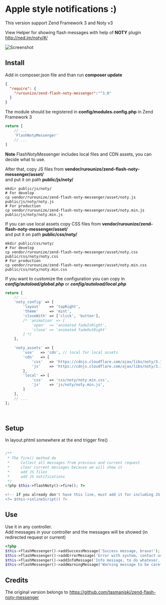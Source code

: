 # Apple style notifications :)

This version support Zend Framework 3 and Noty v3

View Helper for showing flash messages with help of **NOTY** plugin http://ned.im/noty/#/

![Screenshot](https://raw.githubusercontent.com/elialejandro/zend-flash-noty-messenger/master/asset/screenshot.png)

## **Install**

Add in composer.json file and than run **composer update**

```json
{
  "require": {
    "rurounize/zend-flash-noty-messenger":"^3.0"
  }
}
```

The module should be registered in **config/modules.config.php** in Zend Framework 3

```php
return [
    // ...
    'FlashNotyMessenger'
    // ...
]
```

**Note** FlashNotyMessenger includes local files and CDN assets, you can decide what to use.

After that, copy JS files from **vendor/rurounize/zend-flash-noty-messenger/asset/** <br/>
and put it on path **public/js/noty/** <br/>

```shell
mkdir public/js/noty/
# For develop
cp vendor/rurounize/zend-flash-noty-messenger/asset/noty.js public/js/noty/noty.js
# For production
cp vendor/rurounize/zend-flash-noty-messenger/asset/noty.min.js public/js/noty/noty.min.js
```

If you can use local assets copy CSS files from **vendor/rurounize/zend-flash-noty-messenger/asset/** <br/>
and put it on path **public/css/noty/** <br/>

```shell
mkdir public/css/noty/
# For develop
cp vendor/rurounize/zend-flash-noty-messenger/asset/noty.css public/css/noty/noty.css
# For production
cp vendor/rurounize/zend-flash-noty-messenger/asset/noty.min.css public/css/noty/noty.min.css
```

If you want to customize the configuration you can copy in ***config/autoload/global.php*** or ***config/autoload/local.php***

```php
return [
    // ...
    'noty_config' => [
        'layout'    => 'topRight',
        'theme'     => 'mint',
        'closeWith' => ['click', 'button'],
        /* 'animation' => [
            'open'  => 'animated fadeInRight',
            'close' => 'animated fadeOutRight'
        ] */
    ],

    'noty_assets' => [
        'use'   => 'cdn', // local for local assets
        'cdn'   => [
            'css'   => 'https://cdnjs.cloudflare.com/ajax/libs/noty/3.1.4/noty.min.css',
            'js'    => 'https://cdnjs.cloudflare.com/ajax/libs/noty/3.1.4/noty.min.js',
        ],
        'local' => [
            'css'   => 'css/noty/noty.min.css',
            'js'    => 'js/noty/noty.min.js',
        ]
    ],
    // ...
];
```

<br/>

## Setup

In layout.phtml somewhere at the end trigger fire()

```php

/**
 * The fire() method do
 *     Collect all messages from previous and current request
 *     clear current messages because we will show it
 *     add JS files
 *     add JS notifications
 */
<?php $this->flashNoty()->fire(); ?>

<!-- if you already don't have this line, must add it for including JS files -->
<?= $this->inlineScript() ?>
```

## **Use**

Use it in any controller.<br/>
Add messages in your controller and the messages will be showed (in redirected request or current)

```php
<?php
$this->flashMessenger()->addSuccessMessage('Success message, bravo!');
$this->flashMessenger()->addErrorMessage('Error with system, contact us.');
$this->flashMessenger()->addInfoMessage('Info message, to do whatever...');
$this->flashMessenger()->addWarningMessage('Warning message to be careful.');
```

## Credits

The original version belongs to https://github.com/tasmaniski/zend-flash-noty-messenger

